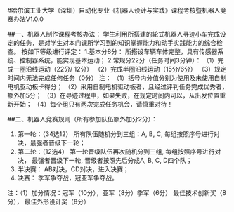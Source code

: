 #哈尔滨工业大学（深圳）自动化专业《机器人设计与实践》课程考核暨机器人竞赛办法V1.0.0

##一、机器人制作课程考核办法：
学生利用所搭建的轮式机器人寻迹小车完成设定的任务，是对学生对本门课所学习到的知识掌握能力和动手实践能力的综合检查。
按如下等级进行评定：
1.基本分8分：
所搭设车辆车体完整，具有传感器系统、控制器系统，能实现基本运动；
2.常规分22分（任务时间3分钟）：
（1）完成一圈沿线运动（22分/ 12分）
（2）完成半圈沿线运动（15分/6分）
（3）规定时间内无法完成任何任务（0分）
注：
（1）括号内分值分别为使用及未使用自制电机驱动板卡得分；
（2）采用自制电机驱动板者，且经过评判任务完成优秀者，额外加5分；
（3）在寻迹过程中，如果失败，在规定时间内可以，从出发位置重新开始；
（4）每个组只有两次完成任务机会，请慎重对待！

##二、机器人竞赛规则（所有参加队伍额外加分2分）：
1. 第一轮：（34选12）
所有队伍随机分到三组：A, B, C, 每组按照序号进行对决，最强者晋级下一轮；
2. 第二轮：（12选4）
第一轮晋级队伍再次随机分到三组,  每组按照序号进行对决， 最强者晋级下一轮, 晋级者按照先后分成A, B, C, D四个队；
3. 半决赛：
AB对决，CD对决，进入决赛；
4. 决赛：
季军争夺战，冠亚军争夺战。

注：（1）加分情况：冠军（10分），亚军（8分）季军（6分）
最佳技术创新奖（8分）， 最佳外形设计奖（8分）


